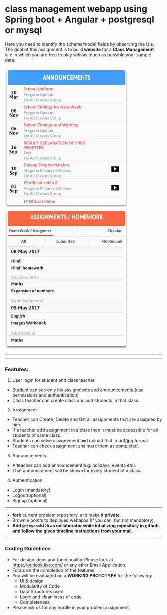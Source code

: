 # class management webapp using Spring boot + Angular + postgresql or mysql 


Here you need to identify the schema/model fields by observing the UIs, The goal of this assignment is to build **website** for a **Class Management** site in which you are free to play with as much as possible your sample data.

<img src="class_mng1.png" />
<img src="classmng2.png" />

---

<hr>

### Features:

1. User login for student and class teacher.

-  Student can see only his assignments and announcements.(use permissions and authentication)
-  Class teacher can create class and add students in that class.

2. Assignment

- Teacher can Create, Delete and Get all assignments that are assigned by him.
- If a teacher add assignment in a class then it must be accessible for all students of same class.
- Students can solve assignement and upload that in pdf/jpg format.
- Teacher can check assignment and mark them as completed.

3. Announcements <br>

- A teacher can add announcement(e.g: holidays, events etc).
- That announcement will be shown for every student of a class.

4. Authentication

- Login (mandatory)
- Logout(optional)
- Signup (optional)

<hr>


- **fork** current problem repository, and make it **private**.
- Brownie points to deployed webapps (If you can, but not mandatory).
- **Add `@divyansh420` as collaborator while intializing repository in github. and follow the given timeline instructions from your mail.**


<hr>

### Coding Guidelines

- For design ideas and functionality: Please look at https://outlook.live.com/ or any other Email Application.
- Focus on the completion of the features.
- You will be evaluated on a **WORKING PROTOTYPE** for the following:
  - UI & design
  - Modularity of Code
  - Data Structures used
  - Logic and cleanliness of code.
  - Completeness.
- Please ask us for any hurdle in your problem assignment.


